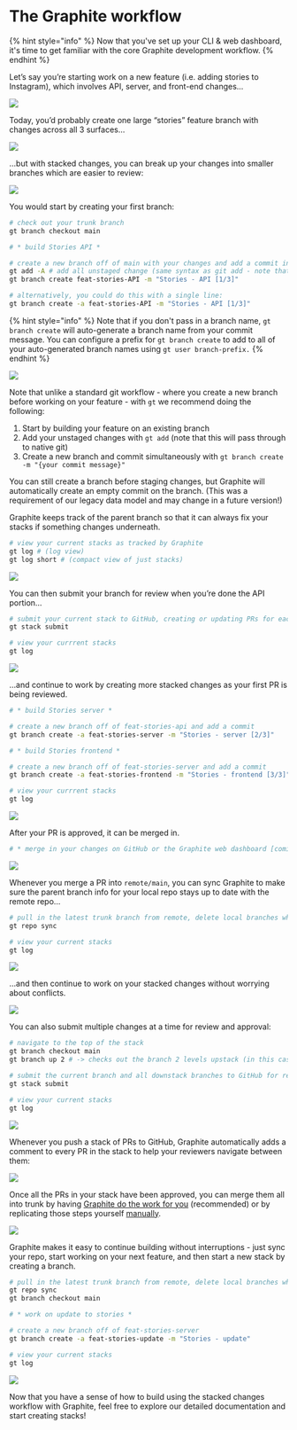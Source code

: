 # The Graphite workflow

{% hint style="info" %}
Now that you've set up your CLI & web dashboard, it's time to get familiar with the core Graphite development workflow.
{% endhint %}

Let’s say you’re starting work on a new feature (i.e. adding stories to Instagram), which involves API, server, and front-end changes…

![](<../.gitbook/assets/architecture diagram.png>)

Today, you’d probably create one large “stories” feature branch with changes across all 3 surfaces…

![](<../.gitbook/assets/00 big PR.png>)

…but with stacked changes, you can break up your changes into smaller branches which are easier to review:

![](<../.gitbook/assets/00 stacked prs.png>)

You would start by creating your first branch:

```bash
# check out your trunk branch
gt branch checkout main

# * build Stories API *

# create a new branch off of main with your changes and add a commit in a single line:
gt add -A # add all unstaged change (same syntax as git add - note that this command will pass through to native git)
gt branch create feat-stories-API -m "Stories - API [1/3]"

# alternatively, you could do this with a single line:
gt branch create -a feat-stories-API -m "Stories - API [1/3]"
```

{% hint style="info" %}
Note that if you don't pass in a branch name, `gt branch create` will auto-generate a branch name from your commit message. You can configure a prefix for `gt branch create` to add to all of your auto-generated branch names using `gt user branch-prefix.`
{% endhint %}

![](<../.gitbook/assets/01 new branch.png>)

Note that unlike a standard git workflow - where you create a new branch before working on your feature - with `gt` we recommend doing the following:

1. Start by building your feature on an existing branch
2. Add your unstaged changes with `gt add` (note that this will pass through to native git)
3. Create a new branch and commit simultaneously with `gt branch create -m "{your commit message}"`

You can still create a branch before staging changes, but Graphite will automatically create an empty commit on the branch.  (This was a requirement of our legacy data model and may change in a future version!)

Graphite keeps track of the parent branch so that it can always fix your stacks if something changes underneath.

```bash
# view your current stacks as tracked by Graphite
gt log # (log view)
gt log short # (compact view of just stacks)
```

![](<../.gitbook/assets/01a highlight meta.png>)

You can then submit your branch for review when you’re done the API portion…

```bash
# submit your current stack to GitHub, creating or updating PRs for each branch as necessary
gt stack submit

# view your currrent stacks
gt log
```

![](<../.gitbook/assets/02 put up PR.png>)

…and continue to work by creating more stacked changes as your first PR is being reviewed.

```bash
# * build Stories server *

# create a new branch off of feat-stories-api and add a commit
gt branch create -a feat-stories-server -m "Stories - server [2/3]"

# * build Stories frontend *

# create a new branch off of feat-stories-server and add a commit
gt branch create -a feat-stories-frontend -m "Stories - frontend [3/3]"

# view your currrent stacks
gt log
```

![](<../.gitbook/assets/04 stack branches.png>)

After your PR is approved, it can be merged in.

```bash
# * merge in your changes on GitHub or the Graphite web dashboard [coming soon] *
```

![](<../.gitbook/assets/05 first PR approved.png>)

Whenever you merge a PR into `remote/main`, you can sync Graphite to make sure the parent branch info for your local repo stays up to date with the remote repo…

```bash
# pull in the latest trunk branch from remote, delete local branches which were merged in, and recursively rebase upstack branches which have not been merged
gt repo sync

# view your current stacks
gt log
```

![](<../.gitbook/assets/06 merge first PR.png>)

…and then continue to work on your stacked changes without worrying about conflicts.

![](<../.gitbook/assets/07 updating meta.png>)

You can also submit multiple changes at a time for review and approval:

```bash
# navigate to the top of the stack
gt branch checkout main
gt branch up 2 # -> checks out the branch 2 levels upstack (in this case feat-stories-frontend)

# submit the current branch and all downstack branches to GitHub for review
gt stack submit

# view your current stacks
gt log
```

![](<../.gitbook/assets/08 stack approved (1) (1).png>)

Whenever you push a stack of PRs to GitHub, Graphite automatically adds a comment to every PR in the stack to help your reviewers navigate between them:

![](<../.gitbook/assets/Screen Shot 2021-09-21 at 10.35.14 AM.png>)

Once all the PRs in your stack have been approved, you can merge them all into trunk by having [Graphite do the work for you](../guides/graphite-dashboard/merging-your-pull-requests.md#merging-a-stack-of-prs) (recommended) or by replicating those steps yourself [manually](../guides/graphite-cli/merging-a-stack.md).

![](<../.gitbook/assets/09 merge stack.png>)

Graphite makes it easy to continue building without interruptions - just sync your repo, start working on your next feature, and then start a new stack by creating a branch.

```bash
# pull in the latest trunk branch from remote, delete local branches which were merged in, and recursively rebase upstack branches which have not been merged
gt repo sync
gt branch checkout main

# * work on update to stories *

# create a new branch off of feat-stories-server
gt branch create -a feat-stories-update -m "Stories - update"

# view your current stacks
gt log
```

![](<../.gitbook/assets/10 new branch.png>)

Now that you have a sense of how to build using the stacked changes workflow with Graphite, feel free to explore our detailed documentation and start creating stacks!

